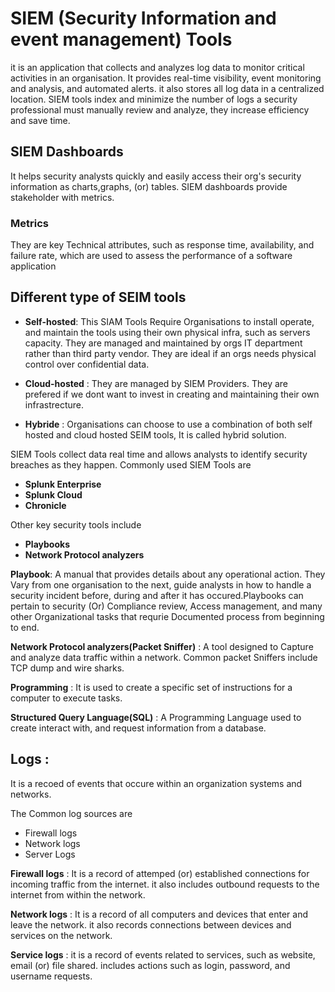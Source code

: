 # SIEM (Security Information and event management) Tools
it is an application that collects and analyzes log data to monitor critical activities in an organisation. It provides real-time visibility, event monitoring and analysis, and automated alerts. it also stores all log data in a centralized location. SIEM tools index and minimize the number of logs a security professional must manually review and analyze, they increase efficiency and save time.

## SIEM Dashboards
It helps security analysts quickly and easily access their org's security information as charts,graphs, (or) tables. SIEM dashboards provide stakeholder with metrics.

### Metrics
They are key Technical attributes, such as response time, availability, and failure rate, which are used to assess the performance of a software application 

## Different type of SEIM tools

- **Self-hosted**: This SIAM Tools Require Organisations to install operate, and maintain the tools using their own physical infra, such as servers capacity. They are managed and maintained by orgs IT department rather than third party vendor. They are ideal if an orgs needs physical control over confidential data.

- **Cloud-hosted** : They are managed by SIEM Providers. They are prefered if we dont want to invest in creating and maintaining their own infrastrecture.

- **Hybride** : Organisations can choose to use a combination of both self hosted and cloud hosted SEIM tools, It is called hybrid solution.

  
SIEM Tools collect data real time and allows analysts to identify security breaches as they happen.
Commonly used SIEM Tools are
   
  - **Splunk Enterprise**
  - **Splunk Cloud**
  - **Chronicle**

Other key security tools include
   
  - **Playbooks**
  - **Network Protocol analyzers**

**Playbook**: A manual that provides details about any operational action. They Vary from one organisation to the next, guide analysts in how to handle a security incident before, during and after it has occured.Playbooks can pertain to security (Or) Compliance review, Access management, and many other Organizational tasks that requrie Documented process from beginning to end.

**Network Protocol analyzers(Packet Sniffer)** : A tool designed to Capture and analyze data traffic within a network. Common packet Sniffers include TCP dump and wire sharks.

**Programming** : It is used to create a specific set of instructions for a computer to execute tasks.

**Structured Query Language(SQL)** : A Programming Language used to create interact with, and request information from a database.

## Logs : 

It is a recoed of events that occure within an organization systems and networks.

The Common log sources are
   - Firewall logs
   - Network logs
   - Server Logs

**Firewall logs** : It is a record of attemped (or) established connections for incoming traffic from the internet. it also includes outbound requests to the internet from within the network.

**Network logs** : It is a record of all computers and devices that enter and leave the network. it also records connections between devices and services on the network.

**Service logs** : it is a record of events related to services, such as website, email (or) file shared. includes actions such as login, password, and username requests.


